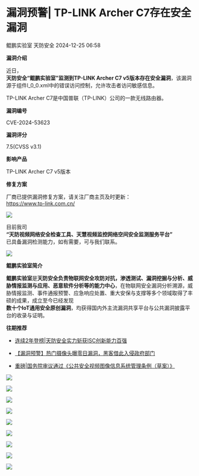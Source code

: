 #  漏洞预警| TP-LINK Archer C7存在安全漏洞   
鲲鹏实验室  天防安全   2024-12-25 06:58  
  
**漏洞介绍**  
   
  
近日，  
**天防安全“鲲鹏实验室”**监测到**TP-LINK Archer C7 v5版本存在安全漏洞**，该漏洞源于组件l_0_0.xml中的错误访问控制，允许攻击者访问敏感信息。  
  
TP-LINK Archer C7是中国普联（TP-LINK）公司的一款无线路由器。  
  
**漏洞编号**  
   
  
CVE-2024-53623  
  
**漏洞评分**  
   
  
7.5(CVSS v3.1)  
  
**影响产品**  
   
  
TP-LINK Archer C7 v5版本  
  
  
**修复方案**  
   
  
厂商已提供漏洞修复方案，请关注厂商主页及时更新：  
https://www.tp-link.com.cn/  
  
  
![](https://mmbiz.qpic.cn/sz_mmbiz_gif/YEdA5rLSZcRdrmTG3ptu6AGAnIeqn58oatzRFHHhib4xO66X5icggwaqibsgYlycWqN4ViapGxf19xiaNkYyF8bia1UQ/640?wx_fmt=gif&from=appmsg "")  
  
  
目前我司  
**“天防视频网络安全检查工具、天慧视频监控网络空间安全监测服务平台”**  
已具备漏洞检测能力，如有需要，可与我们联系。  
  
  
![](https://mmbiz.qpic.cn/sz_mmbiz_gif/YEdA5rLSZcRdrmTG3ptu6AGAnIeqn58oatzRFHHhib4xO66X5icggwaqibsgYlycWqN4ViapGxf19xiaNkYyF8bia1UQ/640?wx_fmt=gif&from=appmsg "")  
  
  
**鲲鹏实验室简介**  
  
  
**鲲鹏实验室**是**天防安全负责物联网安全攻防对抗，渗透测试、漏洞挖掘与分析、威胁情报监测与应用、恶意软件分析等的能力中心**，在物联网安全漏洞分析溯源，威胁情报监测、事件通报预警、应急响应处置、重大安保与支撑等多个领域取得了丰硕的成果，成立至今已经发现  
**数十个IoT通用安全原创漏洞**，均获得国内外主流漏洞共享平台与公共漏洞披露平台的收录与证明。  
  
**往期推荐**  
  
- [连续2年登榜|天防安全实力斩获ISC创新能力百强](https://mp.weixin.qq.com/s?__biz=MzU1Mzk0MjU1OQ==&mid=2247493313&idx=1&sn=f615b53d7dd91d84158ae5a7033506f3&scene=21#wechat_redirect)  
  
  
- [【漏洞预警】热门摄像头曝零日漏洞，黑客借此入侵政府部门](https://mp.weixin.qq.com/s?__biz=MzU1Mzk0MjU1OQ==&mid=2247493289&idx=1&sn=97dff30b3420519894ae5911d450f9a7&scene=21#wechat_redirect)  
  
  
- [重磅|国务院审议通过《公共安全视频图像信息系统管理条例（草案）》](https://mp.weixin.qq.com/s?__biz=MzU1Mzk0MjU1OQ==&mid=2247493288&idx=1&sn=b4ac1904b39f9f23269ccc5fde55e3e3&scene=21#wechat_redirect)  
  
  
  
![](https://mmbiz.qpic.cn/sz_mmbiz_png/YEdA5rLSZcRdrmTG3ptu6AGAnIeqn58oMDibLgXwiayKuFvVBvUPpQ5utMIfe6VKKguPKIn1sUiaGUsbzWFxyL6pA/640?wx_fmt=png "")  
  
![](https://mmbiz.qpic.cn/sz_mmbiz_png/YEdA5rLSZcRdrmTG3ptu6AGAnIeqn58ot9oZ6tbRyNFoPerJGPl5o3ePnGQiaibTq2H52LsYcLlsG2X6llqmRjVg/640?wx_fmt=png&from=appmsg "")  
  
![](https://mmbiz.qpic.cn/sz_mmbiz_png/YEdA5rLSZcRdrmTG3ptu6AGAnIeqn58oEEeZjYXLJ9S0rwJgXIeicWUX6PeO5JLjd1YyXFZgn5eQOHOHGalMibQw/640?wx_fmt=png&from=appmsg "")  
  
![](https://mmbiz.qpic.cn/sz_mmbiz_png/YEdA5rLSZcRdrmTG3ptu6AGAnIeqn58oVQZQsq19WZpxlVKp1BQiceqgekS5m7NPqJxQ3byxu3zzbJYueFO6Wlw/640?wx_fmt=png&from=appmsg "")  
  
![](https://mmbiz.qpic.cn/sz_mmbiz_png/YEdA5rLSZcRdrmTG3ptu6AGAnIeqn58o7zJlC43XoVUIYfHqspOMV9icVoBydhvCwwQWOl2ibTLmmibibCTicA3w0Pg/640?wx_fmt=png&from=appmsg "")  
  
![](https://mmbiz.qpic.cn/sz_mmbiz_png/YEdA5rLSZcRdrmTG3ptu6AGAnIeqn58oP6QM8OlgUicSzE6XMQZH3Hl8V2e34d0gc4fzbKGcLmVbo4F0G8X96Dw/640?wx_fmt=png&from=appmsg "")  
  
![](https://mmbiz.qpic.cn/sz_mmbiz_jpg/YEdA5rLSZcRdrmTG3ptu6AGAnIeqn58onOCoxEXjzPVQ0foGtLLYtM40U7uPrAkNCocaZQrQicq08TiaTebmZicnA/640?wx_fmt=jpeg&from=appmsg "")  
  
![](https://mmbiz.qpic.cn/sz_mmbiz_png/YEdA5rLSZcRdrmTG3ptu6AGAnIeqn58oxHwaOAPibRP2ekjstm6YHrN047VIuKibG2pSyT06e4LsEn9ln0GQ7diaA/640?wx_fmt=png&from=appmsg "")  
  
![](https://mmbiz.qpic.cn/sz_mmbiz_png/YEdA5rLSZcRdrmTG3ptu6AGAnIeqn58oIezYkNH2IVRSBRBSNEKF3tVXX6KJYDBXIQh4vp3W35383KaIAQZZMw/640?wx_fmt=png&from=appmsg "")  
  
  
